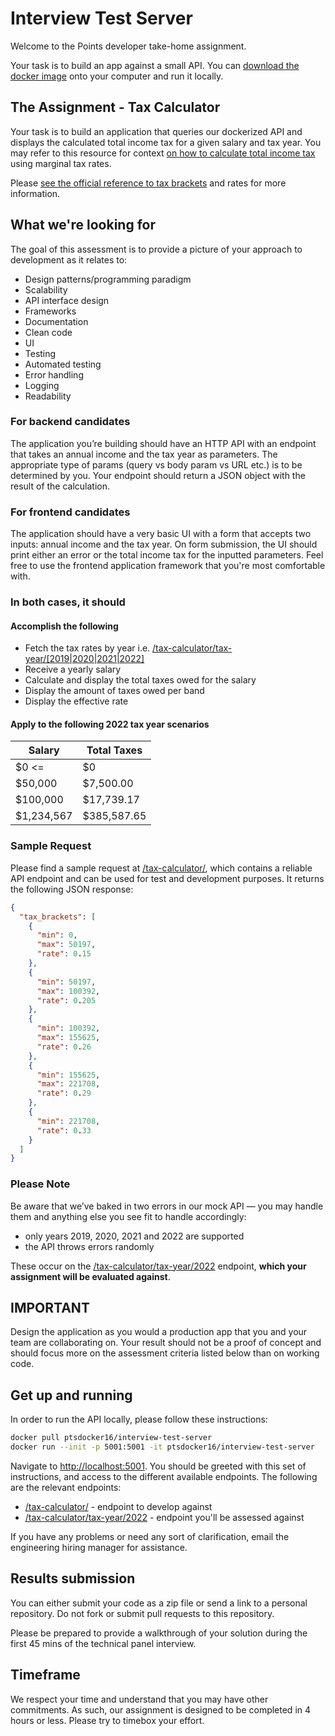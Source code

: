 # Interview Test Server

Welcome to the Points developer take-home assignment.

Your task is to build an app against a small API. You can [download the docker image](#get-up-and-running) onto your computer and run it locally.

## The Assignment - Tax Calculator

Your task is to build an application that queries our dockerized API and displays the calculated total income tax for a given salary and tax year.
You may refer to this resource for context [on how to calculate total income tax](https://investinganswers.com/dictionary/m/marginal-tax-rate#:~:text=To%20calculate%20marginal%20tax%20rate) using marginal tax rates.

Please [see the official reference to tax brackets](https://www.canada.ca/en/financial-consumer-agency/services/financial-toolkit/taxes/taxes-2/5.html) and rates for more information.

## What we're looking for

The goal of this assessment is to provide a picture of your approach to development as it relates to:

- Design patterns/programming paradigm
- Scalability
- API interface design
- Frameworks
- Documentation
- Clean code
- UI
- Testing
- Automated testing
- Error handling
- Logging
- Readability

### For backend candidates

The application you’re building should have an HTTP API with an endpoint that takes an annual income and the tax year as parameters. The appropriate type of params (query vs body param vs URL etc.) is to be determined by you. Your endpoint should return a JSON object with the result of the calculation.

### For frontend candidates

The application should have a very basic UI with a form that accepts two inputs: annual income and the tax year. On form submission, the UI should print either an error or the total income tax for the inputted parameters. Feel free to use the frontend application framework that you're most comfortable with.

### In both cases, it should

#### Accomplish the following

- Fetch the tax rates by year i.e.
  [/tax-calculator/tax-year/[2019|2020|2021|2022]](/tax-calculator/tax-year/2022)
- Receive a yearly salary
- Calculate and display the total taxes owed for the salary
- Display the amount of taxes owed per band
- Display the effective rate

#### Apply to the following 2022 tax year scenarios

| Salary     | Total Taxes |
| ---------- | ----------- |
| $0 <=      | $0          |
| $50,000    | $7,500.00   |
| $100,000   | $17,739.17  |
| $1,234,567 | $385,587.65 |

### Sample Request

Please find a sample request at [/tax-calculator/](http://localhost:5001/tax-calculator/),
which contains a reliable API endpoint and can be used for test and development purposes.
It returns the following JSON response:

```json
{
  "tax_brackets": [
    {
      "min": 0,
      "max": 50197,
      "rate": 0.15
    },
    {
      "min": 50197,
      "max": 100392,
      "rate": 0.205
    },
    {
      "min": 100392,
      "max": 155625,
      "rate": 0.26
    },
    {
      "min": 155625,
      "max": 221708,
      "rate": 0.29
    },
    {
      "min": 221708,
      "rate": 0.33
    }
  ]
}
```

### Please Note

Be aware that we’ve baked in two errors in our mock API — you may handle them and anything else you see fit to handle accordingly:

- only years 2019, 2020, 2021 and 2022 are supported
- the API throws errors randomly

These occur on the [/tax-calculator/tax-year/2022](/tax-calculator/tax-year/2022) endpoint, **which your assignment will be evaluated against**.

## IMPORTANT

Design the application as you would a production app that you and your team are collaborating on. Your result should not be a proof of concept and should focus more on the assessment criteria listed below than on working code.

## Get up and running

In order to run the API locally, please follow these instructions:

```bash
docker pull ptsdocker16/interview-test-server
docker run --init -p 5001:5001 -it ptsdocker16/interview-test-server
```

Navigate to [http://localhost:5001](http://localhost:5001). You should be greeted with this set of instructions, and access to the different available endpoints. The following are the relevant endpoints:

- [/tax-calculator/](http://localhost:5001/tax-calculator/) - endpoint to develop against
- [/tax-calculator/tax-year/2022](/tax-calculator/tax-year/2022) - endpoint you'll be assessed against

If you have any problems or need any sort of clarification, email the engineering hiring manager for assistance.

## Results submission

You can either submit your code as a zip file or send a link to a personal repository. Do not fork or submit pull requests to this repository.

Please be prepared to provide a walkthrough of your solution during the first 45 mins of the technical panel interview.

## Timeframe

We respect your time and understand that you may have other commitments. As such, our assignment is designed to be completed in 4 hours or less. Please try to timebox your effort.
